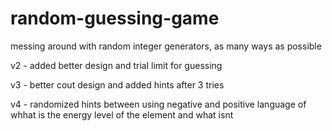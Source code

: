 # random-guessing-game
messing around with random integer generators, as many ways as possible

v2 - added better design and trial limit for guessing

v3 - better cout design and added hints after 3 tries

v4 - randomized hints between using negative and positive language of whhat is the energy level of the element and what isnt
